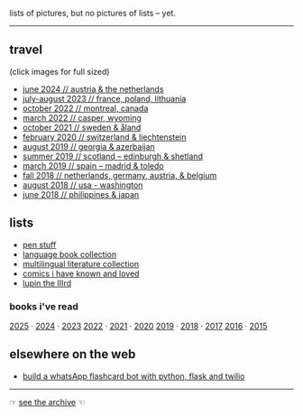 lists of pictures, but no pictures of lists – yet.

---

## travel

(click images for full sized)

* [june 2024 // austria & the netherlands](2024-europe)
* [july-august 2023 // france, poland, lithuania](2023-europe)
* [october 2022 // montreal, canada](2022-montreal)
* [march 2022 // casper, wyoming](2022-casper)
* [october 2021 // sweden & åland](2021-sweden)
* [february 2020 // switzerland & liechtenstein](2020-switzerland)
* [august 2019 // georgia & azerbaijan](2019-georgia-and-azerbaijan)
* [summer 2019 // scotland – edinburgh & shetland](2019-shetland)
* [march 2019 // spain – madrid & toledo](2019-madrid)
* [fall 2018 // netherlands, germany, austria, & belgium](2018-europe)
* [august 2018 // usa - washington](2018-washington)
* [june 2018 // philippines & japan](2018-philippines-and-japan)

## lists

* [pen stuff](pens)
* [language book collection](language-book-collection)
* [multilingual literature collection](multilingual-literature-collections)
* [comics i have known and loved](comics-I-have-known-and-loved)
* [lupin the IIIrd](lupin)

### books i've read

[2025](/books/2025) · [2024](/books/2024) · [2023](/books/2023)
[2022](/books/2022) · [2021](/books/2021) · [2020](/books/2020)
[2019](/books/2019) · [2018](/books/2018) · [2017](/books/2017)
[2016](/books/2016) · [2015](/books/2015)

## elsewhere on the web

* [build a whatsApp flashcard bot with python, flask and twilio](https://www.twilio.com/blog/build-whatsapp-flashcard-bot-python-flask-twilio)


----

☞ [see the archive](archive) ☜

